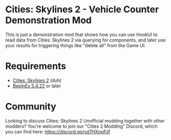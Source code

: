 # Cities: Skylines 2 - Vehicle Counter Demonstration Mod

This is just a demonstration mod that shows how you can use HookUI to read data from Cities: Skylines 2 via querying for components, and later use your results for triggering things like "delete all" from the Game UI.

# Requirements

- [Cities: Skylines 2](https://store.steampowered.com/app/949230/Cities_Skylines_II/) (duh)
- [BepInEx 5.4.22](https://github.com/BepInEx/BepInEx/releases) or later

# Community

Looking to discuss Cities: Skylines 2 Unofficial modding together with other modders? You're welcome to join our "Cities 2 Modding" Discord, which you can find here: https://discord.gg/vd7HXnpPJf